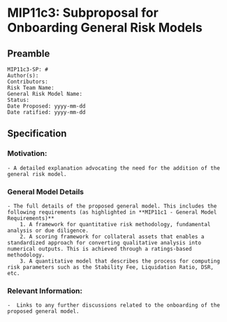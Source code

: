 # MIP11c3: Subproposal for Onboarding General Risk Models

## Preamble 
```
MIP11c3-SP: #
Author(s):
Contributors:
Risk Team Name:  
General Risk Model Name: 
Status:
Date Proposed: yyyy-mm-dd
Date ratified: yyyy-mm-dd
```
## Specification 
        
### Motivation:
    - A detailed explanation advocating the need for the addition of the general risk model. 

### General Model Details
    - The full details of the proposed general model. This includes the following requirements (as highlighted in **MIP11c1 - General Model Requirements)**
    	1. A framework for quantitative risk methodology, fundamental analysis or due diligence.  
    	2. A scoring framework for collateral assets that enables a standardized approach for converting qualitative analysis into numerical outputs. This is achieved through a ratings-based methodology.
    	3. A quantitative model that describes the process for computing risk parameters such as the Stability Fee, Liquidation Ratio, DSR, etc.
        
### Relevant Information:
    -  Links to any further discussions related to the onboarding of the proposed general model. 